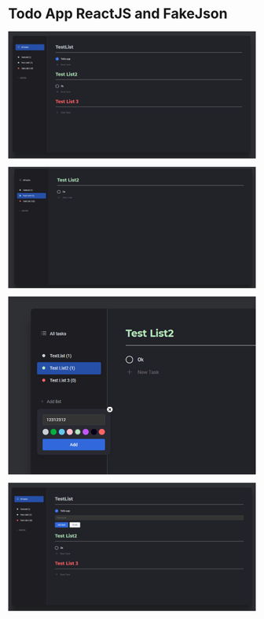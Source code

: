 # Todo App ReactJS and FakeJson

![alt text](To-Do-App/Screenshot_1.png "Screenshot 1")

![alt text](To-Do-App/Screenshot_2.png "Screenshot 2")

![alt text](To-Do-App/Screenshot_3.png "Screenshot 3")

![alt text](To-Do-App/Screenshot_4.png "Screenshot 4")
